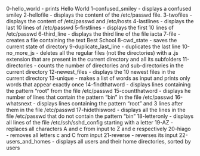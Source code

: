 0-hello_world - prints Hello World
1-confused_smiley - displays a confused smiley
2-hellofile - displays the content of the /etc/passwd file.
3-twofiles - displays the content of /etc/passwd and /etc/hosts
4-lastlines - displays the last 10 lines of /etc/passwd
5-firstlines - displays the first 10 lines of /etc/passwd
6-third_line - displays the third line of the file iacta
7-file - creates a file containing the text Best School
8-cwd_state - saves the current state of directory
9-duplicate_last_line - duplicates the last line
10-no_more_js - deletes all the regular files (not the directories) with a .js extension that are present in the current directory and all its subfolders
11-directories - counts the number of directories and sub-directories in the current directory
12-newest_files - displays the 10 newest files in the current directory
13-unique - makes a list of words as input and prints only words that appear exactly once
14-findthatword - displays lines containing the pattern “root” from the file /etc/passwd
15-countthatword - displays he number of lines that contain the pattern “bin” in the file /etc/passwd
16-whatsnext - displays lines containing the pattern “root” and 3 lines after them in the file /etc/passwd
17-hidethisword - displays all the lines in the file /etc/passwd that do not contain the pattern “bin”
18-letteronly - displays all lines of the file /etc/ssh/sshd_config starting with a letter
19-AZ - replaces all characters A and c from input to Z and e respectively
20-hiago - removes all letters c and C from input
21-reverse - reverses its input
22-users_and_homes - displays all users and their home directories, sorted by users
